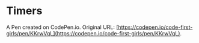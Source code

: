 # Timers

A Pen created on CodePen.io. Original URL: [https://codepen.io/code-first-girls/pen/KKrwVqL](https://codepen.io/code-first-girls/pen/KKrwVqL).

